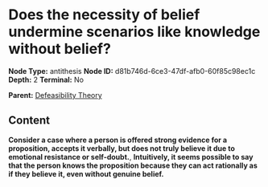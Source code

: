 # Does the necessity of belief undermine scenarios like knowledge without belief?

**Node Type:** antithesis
**Node ID:** d81b746d-6ce3-47df-afb0-60f85c98ec1c
**Depth:** 2
**Terminal:** No

**Parent:** [Defeasibility Theory](defeasibility-theory.md)

## Content

**Consider a case where a person is offered strong evidence for a proposition, accepts it verbally, but does not truly believe it due to emotional resistance or self-doubt.**, **Intuitively, it seems possible to say that the person knows the proposition because they can act rationally as if they believe it, even without genuine belief.**
